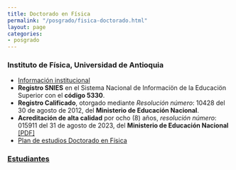 ```yaml
---
title: Doctorado en Física
permalink: "/posgrado/fisica-doctorado.html"
layout: page
categories:
- posgrado
---
```


### Instituto de Física, Universidad de Antioquia

* [Información institucional](http://www.udea.edu.co/wps/portal/udea/web/inicio/unidades-academicas/ciencias-exactas-naturales/estudiar-facultad/posgrados/doctorado-fisica)
* __Registro SNIES__ en el Sistema Nacional de Informaciön de la Educaciön Superior con el __código 5330__.
* __Registro Calificado__, otorgado mediante _Resolución número_: 10428 del 30 de agosto de 2012, del __Ministerio de Educación Nacional__.
* __Acreditación de alta calidad__ por ocho (8) años, _resolución número_: 015911 del 31 de agosto de 2023, del __Ministerio de Educación Nacional__ [[PDF]](https://drive.google.com/file/d/1-UsKNmHUUK5-1HVlmzK5YGAbO68GhPMs/view?usp=sharing)
* [Plan de estudios Doctorado en Física](https://github.com/institutodefisica/institutodefisica.github.io/raw/master/pdf/Pensum%20Doctorado%208%20semestres.pdf)


<!-- in repository: _pages/files/estudiantes.md-->

### [Estudiantes](/files/estudiantes-doctorado)

